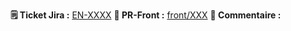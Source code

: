 **🗒️ Ticket Jira :** [EN-XXXX](https://entourage-asso.atlassian.net/browse/EN-XXXX)
**🚧 PR-Front :** [front/XXX](https://github.com/ReseauEntourage/entourage-job-front/pull/XXX)
**💬 Commentaire :**
